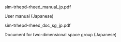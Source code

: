 
sim-trhepd-rheed_manual_jp.pdf

User manual (Japanese)

sim-trhepd-rheed_doc_sg_jp.pdf

Document for two-dimensional space group (Japanese)

